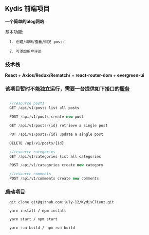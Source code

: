 ## Kydis 前端项目
  
   **一个简单的blog网站**

   基本功能:

      1. 创建/编辑/查看/浏览 posts

      2. 可添加用户评论

### 技术栈

  __React__ + __Axios/Redux/Rematch/__ + __react-router-dom__ + __evergreen-ui__

### 该项目暂时不能独立运行，需要一台提供如下接口的[服务](https://github.com/july-12/KydisServer)

```javascript

  //resource posts
  GET /api/v1/posts list all posts

  POST /api/v1/posts create new post

  GET /api/v1/posts/{id} retrieve a single post

  PUT /api/v1/posts/{id} update a single post

  DELETE /api/v1/posts/{id}

  //resource categories
  GET /api/v1/categories list all categories

  POST /api/v1/categories create new category

  //resource comments
  POST /api/v1/comments create new comments

```

### 启动项目

      git clone git@github.com:july-12/KydisClient.git

      yarn install / npm install

      yarn start / npm start

      yarn run build / npm run build

